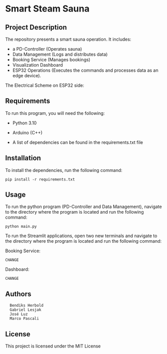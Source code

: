 # Smart Steam Sauna

## Project Description

The repository presents a smart sauna operation. It includes:

- a PD-Controller (Operates sauna)
- Data Management (Logs and distributes data)
- Booking Service (Manages bookings)
- Visualization Dashboard
- ESP32 Operations (Executes the commands and processes data as an edge device).

The Electrical Scheme on ESP32 side:





## Requirements

To run this program, you will need the following:

- Python 3.10

- Arduino (C++)

- A list of dependencies can be found in the requirements.txt file

## Installation

To install the dependencies, run the following command:

`pip install -r requirements.txt
`

## Usage

To run the python program (PD-Controller and Data Management), navigate to the directory where the program is located and run the following command:

`python main.py
`

To run the Streamlit applications, open two new terminals and navigate to the directory where the program is located and run the following command:

Booking Service:

`CHANGE
`

Dashboard:

`CHANGE
`
## Authors

      Bendiks Herbold
      Gabriel Lesjak
      José Luz
      Marco Pascali

## License

This project is licensed under the MIT License